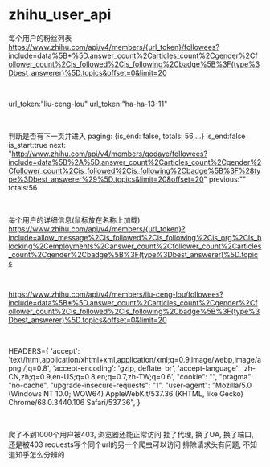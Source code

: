 # zhihu_user_api

每个用户的粉丝列表
https://www.zhihu.com/api/v4/members/{url_token}/followees?include=data%5B*%5D.answer_count%2Carticles_count%2Cgender%2Cfollower_count%2Cis_followed%2Cis_following%2Cbadge%5B%3F(type%3Dbest_answerer)%5D.topics&offset=0&limit=20

<br>

url_token:"liu-ceng-lou"
url_token:"ha-ha-13-11"

<br>

判断是否有下一页并进入
paging:
{is_end: false, totals: 56,…}
is_end:false
is_start:true
next:
"http://www.zhihu.com/api/v4/members/godaye/followees?include=data%5B%2A%5D.answer_count%2Carticles_count%2Cgender%2Cfollower_count%2Cis_followed%2Cis_following%2Cbadge%5B%3F%28type%3Dbest_answerer%29%5D.topics&limit=20&offset=20"
previous:""
totals:56

<br>


每个用户的详细信息(鼠标放在名称上加载)
https://www.zhihu.com/api/v4/members/{url_token}?include=allow_message%2Cis_followed%2Cis_following%2Cis_org%2Cis_blocking%2Cemployments%2Canswer_count%2Cfollower_count%2Carticles_count%2Cgender%2Cbadge%5B%3F(type%3Dbest_answerer)%5D.topics

<br>

https://www.zhihu.com/api/v4/members/liu-ceng-lou/followees?include=data%5B*%5D.answer_count%2Carticles_count%2Cgender%2Cfollower_count%2Cis_followed%2Cis_following%2Cbadge%5B%3F(type%3Dbest_answerer)%5D.topics&offset=0&limit=20

<br>

HEADERS={
'accept': 'text/html,application/xhtml+xml,application/xml;q=0.9,image/webp,image/apng,*/*;q=0.8',
'accept-encoding': 'gzip, deflate, br',
'accept-language': 'zh-CN,zh;q=0.9,en-US;q=0.8,en;q=0.7,zh-TW;q=0.6',
"cookie": "",
"pragma": "no-cache",
"upgrade-insecure-requests": "1",
"user-agent": "Mozilla/5.0 (Windows NT 10.0; WOW64) AppleWebKit/537.36 (KHTML, like Gecko) Chrome/68.0.3440.106 Safari/537.36",
}

<br>


爬了不到1000个用户被403, 浏览器还能正常访问
挂了代理, 换了UA, 换了端口, 还是被403
requests写个同个url的另一个爬虫可以访问
排除请求头有问题, 不知道知乎怎么分辨的

















